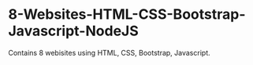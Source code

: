 # 8-Websites-HTML-CSS-Bootstrap-Javascript-NodeJS
Contains 8 webisites using HTML, CSS, Bootstrap, Javascript.
